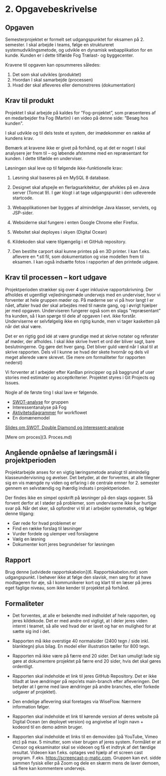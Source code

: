 # 2. Opgavebeskrivelse
## Opgaven

Semesterprojektet er formelt set udgangspunktet for eksamen på 2. semester. I skal arbejde i teams, følge en struktureret systemudviklingsmetode, og udvikle en dynamisk webapplikation for en kunde. Kunden er i dette tilfælde Fog Trælast- og byggecenter.

Kravene til opgaven kan opsummeres således:

1. Det som skal udvikles (produktet)
2. Hvordan I skal samarbejde (processen)
3. Hvad der skal afleveres eller demonstreres (dokumentation)

## Krav til produkt

Projektet I skal arbejde på kaldes for ”Fog-projektet”, som præsenteres af en medarbejder fra Fog (Martin) i en video på denne side: ”Besøg hos kunden".

I skal udvikle og til dels teste et system, der imødekommer en række af kundens krav.

Bemærk at kravene ikke er givet på forhånd, og at det er noget I skal analysere jer frem til – og løbende afstemme med en repræsentant for kunden. I dette tilfælde en underviser.

Løsningen skal leve op til følgende ikke-funktionelle krav:

1. Løsning skal baseres på en MySQL 8 database.


2. Designet skal afspejle en flerlagsarkitektur, 
der afvikles på en Java server (Tomcat 9). I gør klogt i at tage udgangspunkt i den udleverede startcode.


3. Webapplikationen bør bygges af almindelige Java klasser, servlets, og JSP-sider.


4. Websiderne skal fungere i enten Google Chrome eller Firefox.


5. Websitet skal deployes i skyen (Digital Ocean)


6. Kildekoden skal være tilgængelig i et GitHub repository.


7. Den bestilte carport skal kunne printes på en 3D printer. I kan f.eks. aflevere en *.stl fil, som dokumentation og vise modellen frem til eksamen. I kan også indsætte fotos i rapporten af den printede udgave.

## Krav til processen – kort udgave
Projektperioden strækker sig over 4 uger inklusive rapportskrivning. Der afholdes et ugentligt vejledningsmøde undervejs med en underviser, hvor vi forventer at hele gruppen møder op. 
På møderne ser vi på hvor langt I er nået, aftaler hvad der skal arbejdes med til næste gang, og i øvrigt hjælper jer med opgaven. 
Underviseren fungerer også som en slags "repræsentant" fra kunden, så I kan spørge til dele af opgaven I evt. ikke forstår. Underviserne er selvfølgelig ikke en rigtig kunde, men vi tager kasketten på når det skal være.

Det er en rigtig god idé at være grundige med at skrive notater og referater af møder, der afholdes. 
I skal ikke skrive hvert et ord der bliver sagt, bare beslutningerne. 
Og gøre det hver gang. Det bliver guld værd når I skal til at skrive rapporten. 
Dels vil I kunne se hvad der skete hvornår og dels vil meget allerede være skrevet. (Se mere om formaliteter for rapporten nederst)

Vi forventer at I arbejder efter KanBan principper og på baggrund af user stories med estimater og acceptkriterier. 
Projektet styres i Git Projects og Issues.

Nogle af de første ting I skal lave er følgende.

* [SWOT-analyse](https://www.projectsmart.co.uk/tools/swot-analysis.php) for gruppen
* Interessentanalyse på Fog
* [Aktivitetsdiagrammer](https://datsoftlyngby.github.io/dat2sem2020SpringBornholm/Modul4/Week3-Business2/SWD_Lektion8_ActivityDiagrams.pdf) for workflowet
* En domænemodel

[Slides om SWOT, Double Diamond og Interessent-analyse](https://efif.sharepoint.com/:p:/s/cph/Lyngby/EU8PuSuHSwtAo8boMZIjfMwBs-CKDTOIhdEvgRbNE5ipyQ?e=PetcEC)

[Mere om proces](3. Proces.md)

## Angående opnåelse af læringsmål i projektperioden

Projektarbejde anses for en vigtig læringsmetode analogt til almindelig klasseundervisning og øvelser. Det betyder, at der forventes,
at alle tilegner sig en vis mængde ny viden og erfaring i de centrale emner for 2. semester gennem en selvstændig og ihærdig indsats i projektperioden.

Der findes ikke en simpel opskrift på løsninger på den slags opgaver. Så forvent derfor at I støder på problemer, som underviserne ikke har hurtige svar på. 
Når det sker, så opfordrer vi til at i arbejder systematisk, og følger denne tilgang:

* Gør rede for hvad problemet er
* Find en række forslag til løsninger
* Vurder fordele og ulemper ved forslagene
* Vælg en løsning
* Dokumenter kort jeres begrundelser for løsningen


## Rapport
Brug denne [udvidede rapportskabelon](6. Rapportskabelon.md) som udgangspunkt. 
I behøver ikke at følge den slavisk, men sørg for at have modtageren for øje, 
så I kommunikerer kort og klart til en læser på jeres eget faglige niveau, som ikke kender til projektet på forhånd.

## Formaliteter

* Det forventes, at alle er bekendte med indholdet af hele rapporten, og jeres kildekode. Det er med andre ord vigtigt, at I deler jeres viden internt i teamet,
så alle ved hvad der er lavet og har en mulighed for at sætte sig ind i det.


* Rapporten må ikke overstige 40 normalsider (2400 tegn / side inkl. blanktegn) plus bilag. En model eller illustration tæller for 800 tegn.


* Rapporten må ikke være på færre end 20 sider. Det kan umuligt lade sig gøre at dokumentere projektet på færre end 20 sider, hvis det skal gøres ordentligt.


* Rapporten skal indeholde et link til jeres GitHub Repository. Det er ikke tilladt at lave ændringer på repo’ets main-branch efter afleveringen. 
Det betyder at I gerne med lave ændringer på andre branches, eller forkede udgaver af projektet).


* Den endelige aflevering skal foretages via WiseFlow. Nærmere information følger.


* Rapporten skal indeholde et link til kørende version af deres website på Digital Ocean (en deployet version) og angivelse af login navn + kodeord til en demo admin bruger.


* Rapporten skal indeholde et links til en demovideo (på YouTube, Vimeo etc) på max. 5 minutter, som viser brugen af jeres system. Formålet er at Censor og eksaminator skal se videoen og få et indtryk af det færdige resultat. Videoen kan f.eks. optages ved hjælp af et screen cast program. F.eks. https://screencast-o-matic.com. Gruppen kan evt. sidde sammen fysisk eller på Zoom og dele en skærm mens de laver demoen, så flere kan kommentere undervejs.